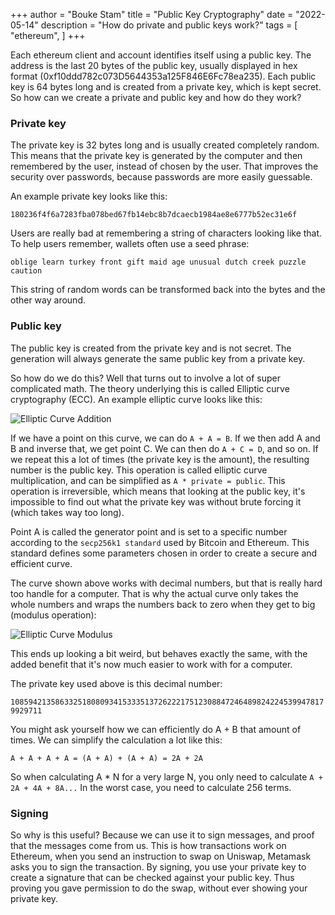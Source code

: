+++ 
author = "Bouke Stam" 
title = "Public Key Cryptography" 
date = "2022-05-14" 
description = "How do private and public keys work?" 
tags = [ "ethereum", ] 
+++

Each ethereum client and account identifies itself using a public key.
The address is the last 20 bytes of the public key, usually displayed in hex format (0xf10ddd782c073D5644353a125F846E6Fc78ea235).
Each public key is 64 bytes long and is created from a private key, which is kept secret. 
So how can we create a private and public key and how do they work?

### Private key

The private key is 32 bytes long and is usually created completely random.
This means that the private key is generated by the computer and then remembered by the user, instead of chosen by the user.
That improves the security over passwords, because passwords are more easily guessable.

An example private key looks like this:

```180236f4f6a7283fba078bed67fb14ebc8b7dcaecb1984ae8e6777b52ec31e6f```

Users are really bad at remembering a string of characters looking like that.
To help users remember, wallets often use a seed phrase:

```oblige learn turkey front gift maid age unusual dutch creek puzzle caution```

This string of random words can be transformed back into the bytes and the other way around.

### Public key

The public key is created from the private key and is not secret.
The generation will always generate the same public key from a private key.

So how do we do this? Well that turns out to involve a lot of super complicated math.
The theory underlying this is called Elliptic curve cryptography (ECC). An example elliptic curve looks like this:

![Elliptic Curve Addition](/images/ecc_addition.gif)

If we have a point on this curve, we can do `A + A = B`.
If we then add A and B and inverse that, we get point C.
We can then do `A + C = D`, and so on.
If we repeat this a lot of times (the private key is the amount), the resulting number is the public key.
This operation is called elliptic curve multiplication, and can be simplified as `A * private = public`.
This operation is irreversible, which means that looking at the public key, it's impossible to find out what the private key was without brute forcing it (which takes way too long).

Point A is called the generator point and is set to a specific number according to the `secp256k1 standard` used by Bitcoin and Ethereum. This standard defines some parameters chosen in order to create a secure and efficient curve.

The curve shown above works with decimal numbers, but that is really hard too handle for a computer. 
That is why the actual curve only takes the whole numbers and wraps the numbers back to zero when they get to big (modulus operation):

![Elliptic Curve Modulus](/images/ecc_wrapping.gif)

This ends up looking a bit weird, but behaves exactly the same, with the added benefit that it's now much easier to work with for a computer.

The private key used above is this decimal number: 

```10859421358633251808093415333513726222175123088472464898242245399478179929711```

You might ask yourself how we can efficiently do A + B that amount of times.
We can simplify the calculation a lot like this:

```A + A + A + A = (A + A) + (A + A) = 2A + 2A```

So when calculating A * N for a very large N, you only need to calculate `A + 2A + 4A + 8A...`
In the worst case, you need to calculate 256 terms.

### Signing

So why is this useful? Because we can use it to sign messages, and proof that the messages come from us.
This is how transactions work on Ethereum, when you send an instruction to swap on Uniswap, Metamask asks you to sign the transaction. 
By signing, you use your private key to create a signature that can be checked against your public key.
Thus proving you gave permission to do the swap, without ever showing your private key.
